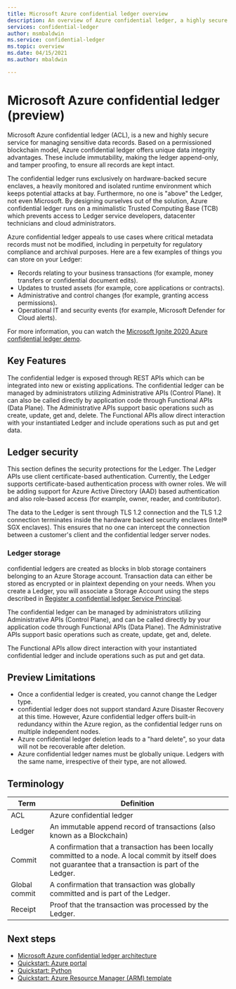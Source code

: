```yaml
---
title: Microsoft Azure confidential ledger overview
description: An overview of Azure confidential ledger, a highly secure service for managing sensitive data records
services: confidential-ledger
author: msmbaldwin
ms.service: confidential-ledger
ms.topic: overview
ms.date: 04/15/2021
ms.author: mbaldwin

---
```

# Microsoft Azure confidential ledger (preview)

Microsoft Azure confidential ledger (ACL), is a new and highly secure service for managing sensitive data records. Based on a permissioned blockchain model, Azure confidential ledger offers unique data integrity advantages. These include immutability, making the ledger append-only, and tamper proofing, to ensure all records are kept intact.

The confidential ledger runs exclusively on hardware-backed secure enclaves, a heavily monitored and isolated runtime environment which keeps potential attacks at bay. Furthermore, no one is "above" the Ledger, not even Microsoft. By designing ourselves out of the solution, Azure confidential ledger runs on a minimalistic Trusted Computing Base (TCB) which prevents access to Ledger service developers, datacenter technicians and cloud administrators.

Azure confidential ledger appeals to use cases where critical metadata records must not be modified, including in perpetuity for regulatory compliance and archival purposes. Here are a few examples of things you can store on your Ledger:

- Records relating to your business transactions (for example, money transfers or confidential document edits).
- Updates to trusted assets (for example, core applications or contracts).
- Administrative and control changes (for example, granting access permissions).
- Operational IT and security events (for example, Microsoft Defender for Cloud alerts).

For more information, you can watch the [Microsoft Ignite 2020 Azure confidential ledger demo](https://mediusprodstatic.studios.ms/asset-b88de19d-4187-40c4-98f2-a65efc419e2a/OD221_1920x1080_AACAudio_1461.mp4?sv=2018-03-28&sr=b&sig=k5roi6WXnlqK1zP0fs5KYlJd4FD3Nuaf97z%2B2gV0aTs%3D&st=2020-09-22T08%3A05%3A01Z&se=2025-09-22T08%3A10%3A01Z&sp=r&rscd=filename%3DIG20-OD221-Inside%2BAzure%2BDatacenter%2BArchitecture%2Bwith%2BMark%2BRu.mp4).

## Key Features

The confidential ledger is exposed through REST APIs which can be integrated into new or existing applications. The confidential ledger can be managed by administrators utilizing Administrative APIs (Control Plane). It can also be called directly by application code through Functional APIs (Data Plane). The Administrative APIs support basic operations such as create, update, get and, delete. The Functional APIs allow direct interaction with your instantiated Ledger and include operations such as put and get data.

## Ledger security

This section defines the security protections for the Ledger. The Ledger APIs use client certificate-based authentication. Currently, the Ledger supports certificate-based authentication process with owner roles. We will be adding support for Azure Active Directory (AAD) based authentication and also role-based access (for example, owner, reader, and contributor).

The data to the Ledger is sent through TLS 1.2 connection and the TLS 1.2 connection terminates inside the hardware backed security enclaves (Intel® SGX enclaves). This ensures that no one can intercept the connection between a customer's client and the confidential ledger server nodes.

### Ledger storage

confidential ledgers are created as blocks in blob storage containers belonging to an Azure Storage account. Transaction data can either be stored as encrypted or in plaintext depending on your needs. When you create a Ledger, you will associate a Storage Account using the steps described in [Register a confidential ledger Service Principal](register-ledger-service-principal.md).

The confidential ledger can be managed by administrators utilizing Administrative APIs (Control Plane), and can be called directly by your application code through Functional APIs (Data Plane). The Administrative APIs support basic operations such as create, update, get and, delete.

The Functional APIs allow direct interaction with your instantiated confidential ledger and include operations such as put and get data.

## Preview Limitations

- Once a confidential ledger is created, you cannot change the Ledger type.
- confidential ledger does not support standard Azure Disaster Recovery at this time. However, Azure confidential ledger offers built-in redundancy within the Azure region, as the confidential ledger runs on multiple independent nodes.
- Azure confidential ledger deletion leads to a "hard delete", so your data will not be recoverable after deletion.
- Azure confidential ledger names must be globally unique. Ledgers with the same name, irrespective of their type, are not allowed.

## Terminology

| Term | Definition |
|--|--|
| ACL | Azure confidential ledger |
| Ledger | An immutable append record of transactions (also known as a Blockchain) |
| Commit | A confirmation that a transaction has been locally committed to a node. A local commit by itself does not guarantee that a transaction is part of the Ledger. |
| Global commit | A confirmation that transaction was globally committed and is part of the Ledger. |
| Receipt | Proof that the transaction was processed by the Ledger. |

## Next steps

- [Microsoft Azure confidential ledger architecture](architecture.md)
- [Quickstart: Azure portal](quickstart-portal.md)
- [Quickstart: Python](quickstart-python.md)
- [Quickstart: Azure Resource Manager (ARM) template](quickstart-portal.md)
